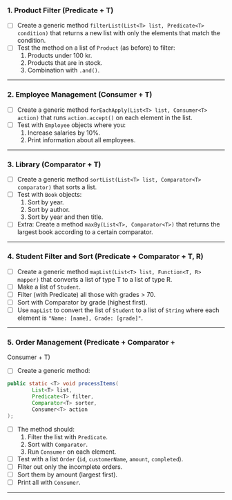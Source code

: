 ### 1. Product Filter (Predicate + T)
- [ ] Create a generic method `filterList(List<T> list, Predicate<T> condition)` that returns a new list with only the elements that match the condition.
- [ ] Test the method on a list of `Product` (as before) to filter:
  1. Products under 100 kr.
  2. Products that are in stock.
  3. Combination with `.and()`.

---

### 2. Employee Management (Consumer + T)
- [ ] Create a generic method `forEachApply(List<T> list, Consumer<T> action)` that runs `action.accept()` on each element in the list.
- [ ] Test with `Employee` objects where you:
  1. Increase salaries by 10%.
  2. Print information about all employees.

---

### 3. Library (Comparator + T)
- [ ] Create a generic method `sortList(List<T> list, Comparator<T>
comparator)` that sorts a list.
- [ ] Test with `Book` objects:
  1. Sort by year.
  2. Sort by author.
  3. Sort by year and then title. 
- [ ] Extra: Create a method `maxBy(List<T>, Comparator<T>)` that returns the largest book according to a certain comparator.

---

### 4. Student Filter and Sort (Predicate + Comparator + T, R)
- [ ] Create a generic method `mapList(List<T> list, Function<T, R> mapper)` that converts a list of type T to a list of type R.
- [ ] Make a list of `Student`.
- [ ] Filter (with Predicate) all those with grades > 70.
- [ ] Sort with Comparator by grade (highest first).
- [ ] Use `mapList` to convert the list of `Student` to a list of `String` where each element is `"Name: [name], Grade: [grade]"`.

---

### 5. Order Management (Predicate + Comparator +
Consumer + T)
- [ ] Create a generic method:
```java
public static <T> void processItems(
        List<T> list,
        Predicate<T> filter,
        Comparator<T> sorter,
        Consumer<T> action
);
```
- [ ] The method should:
  1. Filter the list with `Predicate`.
  2. Sort with `Comparator`.
  3. Run `Consumer` on each element.
- [ ] Test with a list `Order` (`id`, `customerName`, `amount`, `completed`).
- [ ] Filter out only the incomplete orders.
- [ ] Sort them by amount (largest first).
- [ ] Print all with `Consumer`.

---
